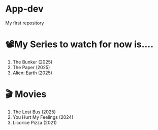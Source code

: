 # App-dev
My first repository

# 📽️My Series to watch for now is....
1. The Bunker (2025)
2. The Paper (2025)
3. Alien: Earth (2025)


# 🎬 Movies
1. The Lost Bus (2025)
2. You Hurt My Feelings (2024)
3. Licorice Pizza (2021)
